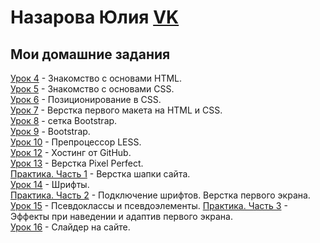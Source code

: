 

# Назарова Юлия [VK](https://vk.com/nazarozz)    
## Мои домашние задания  
[Урок 4](nazarozz.github.io/lesson_4/src/) - Знакомство с основами HTML.  
[Урок 5](nazarozz.github.io/lesson_5/src/src/) - Знакомство с основами CSS.  
[Урок 6](nazarozz.github.io/lesson_6/src/) - Позиционирование в CSS.  
[Урок 7](nazarozz.github.io/lesson_7/project/src/) - Верстка первого макета на HTML и CSS.  
[Урок 8](nazarozz.github.io/lesson_8/project/src/) - сетка Bootstrap.  
[Урок 9](nazarozz.github.io/lesson_9/project/src/) - Bootstrap.  
[Урок 10](nazarozz.github.io/lesson_10/src/) - Препроцессор LESS.  
[Урок 12](nazarozz.github.io/lesson_12/) - Хостинг от GitHub.  
[Урок 13](nazarozz.github.io/lesson_13/src/) - Верстка Pixel Perfect.  
[Практика. Часть 1](nazarozz.github.io/Practice_1/src/) - Верстка шапки сайта.  
[Урок 14](nazarozz.github.io/lesson_14/src/) - Шрифты.  
[Практика. Часть 2](nazarozz.github.io/practice_2/src/) - Подключение шрифтов. Верстка первого экрана.   
[Урок 15](nazarozz.github.io/lesson_15/) - Псевдоклассы и псевдоэлементы. 
[Практика. Часть 3](nazarozz.github.io/practice_3/) - Эффекты при наведении и адаптив первого экрана.  
[Урок 16](nazarozz.github.io/lesson_16/src/) - Слайдер на сайте.  
